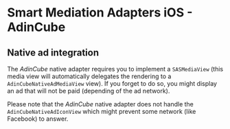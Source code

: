 # Smart Mediation Adapters iOS - AdinCube

## Native ad integration

The _AdinCube_ native adapter requires you to implement a ```SASMediaView``` (this media view will automatically delegates the rendering to a ```AdinCubeNativeAdMediaView``` view). If you forget to do so, you might display an ad that will not be paid (depending of the ad network).

Please note that the _AdinCube_ native adapter does not handle the ```AdinCubeNativeAdIconView``` which might prevent some network (like Facebook) to answer.
